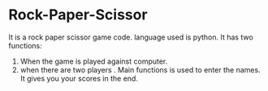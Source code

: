 # Rock-Paper-Scissor

It is a rock paper scissor game code.
language used is python.
It has two functions:
  1) When  the game is played against computer.
  2) when there are two players .
Main functions is used to enter the names. 
It gives you your scores in the end.
